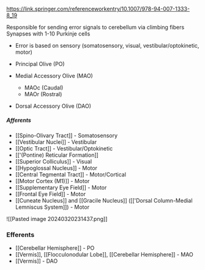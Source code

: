 https://link.springer.com/referenceworkentry/10.1007/978-94-007-1333-8_19

Responsible for sending error signals to cerebellum via climbing fibers
Synapses with 1-10 Purkinje cells
- Error is based on sensory (somatosensory, visual, vestibular/optokinetic, motor)

- Principal Olive (PO)
- Medial Accessory Olive (MAO)
	- MAOc (Caudal)
	- MAOr (Rostral)
- Dorsal Accessory Olive (DAO)

##### Afferents
- [[Spino-Olivary Tract]] - Somatosensory
- [[Vestibular Nuclei]] - Vestibular
- [[Optic Tract]] - Vestibular/Optokinetic
- [['(Pontine) Reticular Formation]]
- [[Superior Colliculus]] - Visual
- [[Hypoglossal Nucleus]] - Motor
- [[Central Tegmental Tract]] - Motor/Cortical
- [[Motor Cortex (M1)]] - Motor
- [[Supplementary Eye Field]] - Motor
- [[Frontal Eye Field]] - Motor
- [[Cuneate Nucleus]] and [[Gracile Nucleus]] ([['Dorsal Column-Medial Lemniscus System]]) - Motor

![[Pasted image 20240320231437.png]]

### Efferents
- [[Cerebellar Hemisphere]] - PO
- [[Vermis]], [[Flocculonodular Lobe]], [[Cerebellar Hemisphere]] - MAO
- [[Vermis]] - DAO